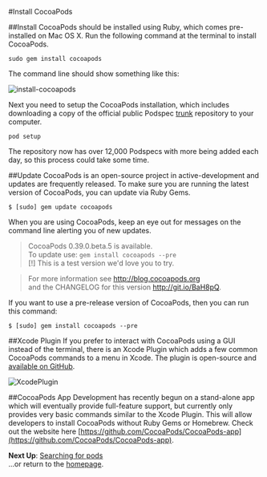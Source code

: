 #Install CocoaPods

##Install
CocoaPods should be installed using Ruby, which comes pre-installed on Mac OS X. Run the following command at the terminal to install CocoaPods.  

```sudo gem install cocoapods```  

The command line should show something like this:  

![install-cocoapods](images/install-cocoapods.png)  

Next you need to setup the CocoaPods installation, which includes downloading a copy of the official public Podspec [trunk](https://github.com/CocoaPods/Specs) repository to your computer.

```pod setup``` 

The repository now has over 12,000 Podspecs with more being added each day, so this process could take some time.

##Update
CocoaPods is an open-source project in active-development and updates are frequently released. To make sure you are running the latest version of CocoaPods, you can update via Ruby Gems.  

```$ [sudo] gem update cocoapods```  

When you are using CocoaPods, keep an eye out for messages on the command line alerting you of new updates.  

> CocoaPods 0.39.0.beta.5 is available.  
> To update use: `gem install cocoapods --pre`  
> [!] This is a test version we'd love you to try.  
  
> For more information see http://blog.cocoapods.org  
> and the CHANGELOG for this version http://git.io/BaH8pQ.  

If you want to use a pre-release version of CocoaPods, then you can run this command:  

```$ [sudo] gem install cocoapods --pre```    

##Xcode Plugin
If you prefer to interact with CocoaPods using a GUI instead of the terminal, there is an Xcode Plugin which adds a few common CocoaPods commands to a menu in Xcode. The plugin is open-source and [available on GitHub](https://github.com/kattrali/cocoapods-xcode-plugin).

![XcodePlugin](https://github.com/kattrali/cocoadocs-xcode-plugin/raw/master/menu.png)

##CocoaPods App
Development has recently begun on a stand-alone app which will eventually provide full-feature support, but currently only provides very basic commands similar to the Xcode Plugin. This will allow developers to install CocoaPods without Ruby Gems or Homebrew. Check out the website here [https://github.com/CocoaPods/CocoaPods-app](https://github.com/CocoaPods/CocoaPods-app).  

**Next Up**: [Searching for pods](searching-for-cocoapods.md)  
...or return to the [homepage](README.md).

